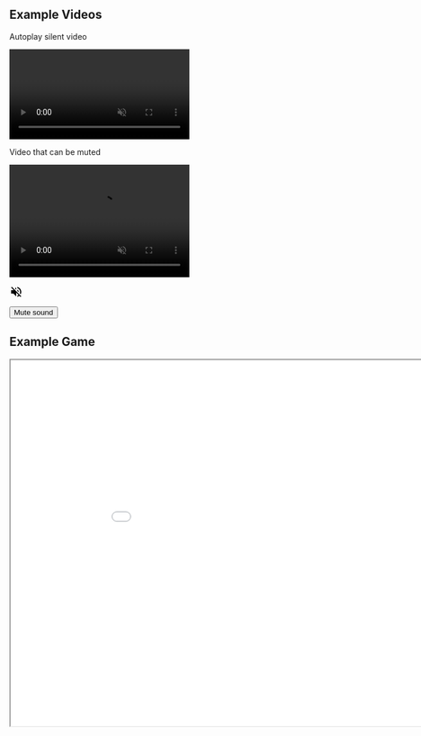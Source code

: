 ## Example Videos

Autoplay silent video

<video autoplay muted loop width="320">

    <source src="Video/Test.webm"
            type="video/webm">

    <source src="Video/Test.mp4"
            type="video/mp4">

    Sorry, your browser doesn't support embedded videos.
</video>

Video that can be muted

<video id="myVideo" src="TestWithSound.mp4" width="320" height="200" autoplay controls muted loop preload></video>

<svg xmlns="http://www.w3.org/2000/svg" width="24" height="24" viewBox="0 0 24 24" onclick="toggleMute()"><path d="M16.5 12c0-1.77-1.02-3.29-2.5-4.03v2.21l2.45 2.45c.03-.2.05-.41.05-.63zm2.5 0c0 .94-.2 1.82-.54 2.64l1.51 1.51C20.63 14.91 21 13.5 21 12c0-4.28-2.99-7.86-7-8.77v2.06c2.89.86 5 3.54 5 6.71zM4.27 3L3 4.27 7.73 9H3v6h4l5 5v-6.73l4.25 4.25c-.67.52-1.42.93-2.25 1.18v2.06c1.38-.31 2.63-.95 3.69-1.81L19.73 21 21 19.73l-9-9L4.27 3zM12 4L9.91 6.09 12 8.18V4z"/></svg>

<button onclick="toggleMute()" type="button">Mute sound</button>

<script>
var vid = document.getElementById("myVideo");
function toggleMute() { 
    var vid = document.getElementById("myVideo");
    vid.muted = !vid.muted;
}
</script>

## Example Game

<iframe src="Bubbles/index.html" style="width:960px; height:650px">

